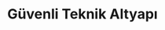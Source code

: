 ---
title: Güvenli Teknik Altyapı
icon: i-mdi-cog
description:
  - Son deprem güvenliğine ve yangın yönetmeliklerine göre inşa edilip donatılmış binalar
  - Kesintisiz sıcak ve soğuk su, yangın söndürme sitemi, jeneratör, doğalgazlı merkezi ısıtma, her odada kaçak akım sigortası vb.
---